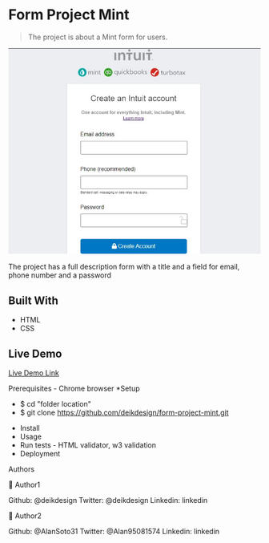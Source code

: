 # Form Project Mint

> The project is about a Mint form for users.

![screenshot](./mint_screenshot.JPG)

The project has a full description form with a title and a field for email, phone number and a password

## Built With

- HTML
- CSS

## Live Demo

[Live Demo Link](https://deikdesign.github.io/form-project-mint/)

Prerequisites - Chrome browser
*Setup
 - $ cd "folder location"
 - $ git clone https://github.com/deikdesign/form-project-mint.git
* Install
* Usage 
* Run tests - HTML validator, w3 validation
* Deployment 

Authors

👤 Author1

Github: @deikdesign
Twitter: @deikdesign
Linkedin: linkedin

👤 Author2

Github: @AlanSoto31
Twitter: @Alan95081574
Linkedin: linkedin
